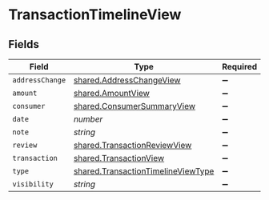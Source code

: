 # TransactionTimelineView


## Fields

| Field                                                                                           | Type                                                                                            | Required                                                                                        | Description                                                                                     |
| ----------------------------------------------------------------------------------------------- | ----------------------------------------------------------------------------------------------- | ----------------------------------------------------------------------------------------------- | ----------------------------------------------------------------------------------------------- |
| `addressChange`                                                                                 | [shared.AddressChangeView](../../../sdk/models/shared/addresschangeview.md)                     | :heavy_minus_sign:                                                                              | N/A                                                                                             |
| `amount`                                                                                        | [shared.AmountView](../../../sdk/models/shared/amountview.md)                                   | :heavy_minus_sign:                                                                              | N/A                                                                                             |
| `consumer`                                                                                      | [shared.ConsumerSummaryView](../../../sdk/models/shared/consumersummaryview.md)                 | :heavy_minus_sign:                                                                              | N/A                                                                                             |
| `date`                                                                                          | *number*                                                                                        | :heavy_minus_sign:                                                                              | N/A                                                                                             |
| `note`                                                                                          | *string*                                                                                        | :heavy_minus_sign:                                                                              | N/A                                                                                             |
| `review`                                                                                        | [shared.TransactionReviewView](../../../sdk/models/shared/transactionreviewview.md)             | :heavy_minus_sign:                                                                              | N/A                                                                                             |
| `transaction`                                                                                   | [shared.TransactionView](../../../sdk/models/shared/transactionview.md)                         | :heavy_minus_sign:                                                                              | N/A                                                                                             |
| `type`                                                                                          | [shared.TransactionTimelineViewType](../../../sdk/models/shared/transactiontimelineviewtype.md) | :heavy_minus_sign:                                                                              | N/A                                                                                             |
| `visibility`                                                                                    | *string*                                                                                        | :heavy_minus_sign:                                                                              | N/A                                                                                             |